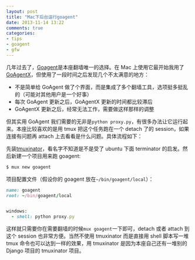 ```yaml
---
layout: post
title: "Mac下后台运行goagent"
date: 2013-11-14 13:22
comments: true
categories: 
- tips
- goagent
- gfw
---
```



几年过去了，[Goagent](https://code.google.com/p/goagent/)是本座翻墙唯一的选择。在 Mac 上使用它最开始我用了[GoAgentX](https://github.com/ohdarling/GoAgentX)，但使用了一段时间之后发现几个不太满意的地方：

* 不是简单给 GoAgent 做了个界面，而是集成了多个翻墙工具，选项挺多挺乱的（可能对其他用户是一个好事）
* 每次 GoAgent 更新之后，GoAgentX 更新的时间都比较滞后
* GoAgentX 更新之后，经常无法工作，需要做这样那样的调整

但其实用 GoAgent 我们需要的无非是`python proxy.py`，有很多办法让它运行起来。本座比较喜欢的是用 tmux 把这个任务跑在一个 detach 了的 session，如果连接有问题再 attach 上去看看是什么问题。具体流程如下：

先装[tmuxinator](https://github.com/aziz/tmuxinator)，看名字不知道是不是受了 ubuntu 下面 terminator 的启发。然后新建一个项目用来跑 goagent:

```bash
$ mux new goagent
```

项目配置文件（假设你的 goagent 放在`~/bin/goagent/local`）：

```ruby
name: goagent
root: ~/bin/goagent/local


windows:
  - shell: python proxy.py
```

这样就只需要你在需要翻墙的时候`mux goagent`一下即可，detach 或者 attach 到这个 session 也非常方便。当然不使用 tmuxinator 而是直接用 shell 脚本写一堆 tmux 命令也可以达到一样的效果，用 tmuxinator 是因为本座自己还有一堆别的 Django 项目的 tmuxinator 项目。